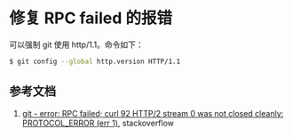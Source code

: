 # 修复 RPC failed 的报错

可以强制 git 使用 http/1.1。命令如下：

```sh
$ git config --global http.version HTTP/1.1
```

## 参考文档

1. [git - error: RPC failed; curl 92 HTTP/2 stream 0 was not closed cleanly: PROTOCOL_ERROR (err 1)][1], stackoverflow

[1]: https://stackoverflow.com/questions/59282476/error-rpc-failed-curl-92-http-2-stream-0-was-not-closed-cleanly-protocol-erro "git - error: RPC failed; curl 92 HTTP/2 stream 0 was not closed cleanly: PROTOCOL_ERROR (err 1)"